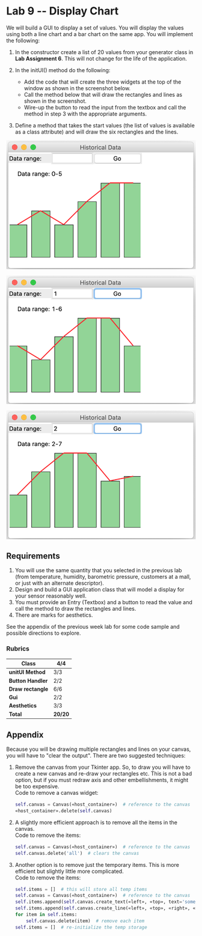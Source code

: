 # Lab 9 -- Display Chart

We will build a GUI to display a set of values. You will display the values using both a line chart and a bar chart on the same app. You will implement the following:

1. In the constructor create a list of 20 values from your generator class in **Lab Assignment 6**. This will not change for the life of the application.

2. In the initUI() method do the following:
    - Add the code that will create the three widgets at the top of the window as shown in the screenshot below.
    - Call the method below that will draw the rectangles and lines as shown in the screenshot.
    - Wire-up the button to read the input from the textbox and call the method in step 3 with the appropriate arguments.

3. Define a method that takes the start values (the list of values is available as a class attribute) and will draw the six rectangles and the lines.

![](media/image1.png)

![](media/image2.png)

![](media/image3.png)

## Requirements

1. You will use the same quantity that you selected in the previous lab (from temperature, humidity, barometric pressure, customers at a mall, or just with an alternate descriptor).
2. Design and build a GUI application class that will model a display for your sensor reasonably well.
3. You must provide an Entry (Textbox) and a button to read the value and call the method to draw the rectangles and lines.
4. There are marks for aesthetics.

See the appendix of the previous week lab for some code sample and possible directions to explore.

### Rubrics

| **Class** | 4/4 |
|-----------|-----|
| **unitUI Method** | 3/3 |
| **Button Handler** | 2/2 |
| **Draw rectangle** | 6/6 |
| **Gui** | 2/2 |
| **Aesthetics** | 3/3 |
| **Total** | **20/20** |

## Appendix

Because you will be drawing multiple rectangles and lines on your canvas, you will have to "clear the output". There are two suggested techniques:

1. Remove the canvas from your Tkinter app. So, to draw you will have to create a new canvas and re-draw your rectangles etc. This is not a bad option, but if you must redraw axis and other embellishments, it might be too expensive.  
   Code to remove a canvas widget:

   ```python
   self.canvas = Canvas(«host_container»)  # reference to the canvas
   «host_container».delete(self.canvas)
   ```

2. A slightly more efficient approach is to remove all the items in the canvas.  
   Code to remove the items:

   ```python
   self.canvas = Canvas(«host_container»)  # reference to the canvas
   self.canvas.delete('all')  # clears the canvas
   ```

3. Another option is to remove just the temporary items. This is more efficient but slightly little more complicated.  
   Code to remove the items:

   ```python
   self.items = []  # this will store all temp items
   self.canvas = Canvas(«host_container»)  # reference to the canvas
   self.items.append(self.canvas.create_text(«left», «top», text='some text'))  # add a temp item
   self.items.append(self.canvas.create_line(«left», «top», «right», «bottom»))  # add another temp item
   for item in self.items:
       self.canvas.delete(item)  # remove each item
   self.items = []  # re-initialize the temp storage
   ```
